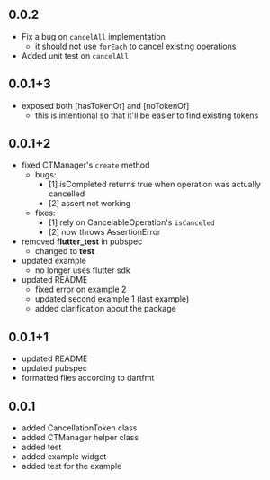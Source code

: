 ## 0.0.2
* Fix a bug on `cancelAll` implementation
    * it should not use `forEach` to cancel existing operations
* Added unit test on `cancelAll`
## 0.0.1+3
* exposed both [hasTokenOf] and [noTokenOf]
    * this is intentional so that it'll be easier to find existing tokens
## 0.0.1+2

* fixed CTManager's `create` method
    * bugs:
        * [1] isCompleted returns true when operation was actually cancelled
        * [2] assert not working
    * fixes:
        * [1] rely on CancelableOperation's `isCanceled`
        * [2] now throws AssertionError
* removed **flutter_test** in pubspec
    * changed to **test**
* updated example
    * no longer uses flutter sdk
* updated README
    * fixed error on example 2
    * updated second example 1 (last example)
    * added clarification about the package
## 0.0.1+1

* updated README
* updated pubspec
* formatted files according to dartfmt
## 0.0.1

* added CancellationToken class
* added CTManager helper class
* added test
* added example widget
* added test for the example
